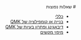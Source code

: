<div dir="rtl" markdown="1">
# שאלות נפוצות

* [כללי](faq_general.md)
* [בנייה או קומפילציה של QMK](faq_build.md)
* [דיבאגינג ופתרון בעיות של QMK](faq_debug.md)
* [מיפוי מקשים](faq_keymap.md)
</div>